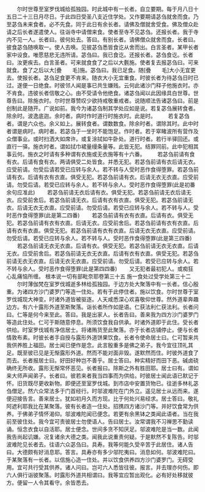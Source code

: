 <!-- { "loadSidebar": true } -->
　　尔时世尊至室罗伐城给孤独园。时此城中有一长者。自立要期。每于月八日十五日二十三日月尽日。于此四日受圣八支近住学处。又作要期请苾刍就舍而食。乃至苾刍未来食者。必不先食。同于此日有余长者。请佛及僧就舍受食。佛及僧众赴请之后长者遂遣使人。往诣寺中请僧来食。使者至寺不见苾刍。还报长者。我于寺内不见一人。长者曰。彼何处去。答曰。有别长者。请佛僧众就舍而食。长者曰。彼食苾刍随唤取一。使人去唤。见彼苾刍悉皆食讫从舍而出。白言圣者。某甲长者家中设食。唯愿慈悲无违所请。苾刍曰。我已食讫。还报长者。苾刍食讫。长者曰。汝更疾去。白言圣者。可来就食食了之后以大氎施。使者复去报苾刍曰。可来就食。食了之后以大[疊　　毛]施。苾刍曰。我已足食。随[疊　　毛]大小无宜更去。使报长者。苾刍足食更不肯来。随衣大小无宜重食。时彼长者为待苾刍日时已过。遂便一日绝食。时彼邻人闻是事已共生嫌贱。云何此诸沙门释子他施衣时。亦不肯食。违彼长者信敬之心。由不受请令他绝食。诸苾刍闻以此因缘具白世尊。世尊告曰。除施衣时。尔时世尊赞叹少欲持戒敬重戒者。说随顺法告诸苾刍曰。前是创制此是随开。广说如前。我今为诸苾刍制其学处应如是说。若复苾刍展转食者。除余时。波逸底迦。余时者。病时作时道行时施衣时。此是时。
　　若复苾刍者。谓是六众也。余义如上。展转食者。谓数数食。除余时者。谓除其时。此中时者谓是病时。病时者。若苾刍于一坐时不能饱足。作时者。若于窣睹波所有营作及众僧事业。或时扫洒大如席许。或复涂拭如牛卧处。道行时者。若行半驿回还。或直行一驿。施衣时者。谓如拭巾裙量缦条量等。此皆无犯。结罪同前。此中犯相其事云何。施衣之时请有多种谓有衣施或无衣施等有十六番。
　　若苾刍前请有食有衣。后请有食有衣。两请俱受二处皆食。并悉无犯。若苾刍前请有衣后请无衣。应受前请。勿受后请若受已应转与余人。若不转与人受时恶作食得堕罪。若苾刍前请有衣。后请有衣有衣直。俱受无犯。若苾刍前请有衣。后请无衣无衣直。应受前请。勿受后请。若受已应转与余人。若不转与余人。受时恶作食得堕罪(此是初番余句应准此)
　　若苾刍前请无衣后请有衣。俱受无犯。若苾刍前请无衣后请无衣。应受前舍后。若苾刍前请无衣。后请有衣有衣直。俱受无犯。若苾刍前请无衣。后请无衣无衣直。应受前请。勿受后请。若受已应转与余人。若不转与人。受时恶作食得堕罪(此是第二四番)
　　若苾刍前请有衣有衣直。后请有衣。俱受无犯。若苾刍前请有衣有衣直。后请无衣。应受前舍后。若苾刍前请有衣有衣直。后请有衣有衣直。俱受无犯。若苾刍前请有衣有衣直。后请无衣无衣直。应受前请。勿受后请。若受已应转与余人。若不转与人。受时恶作食得堕罪(此是第三四番)
　　若苾刍前请无衣无衣直。后请有衣。俱受无犯。若苾刍前请无衣无衣直。后请无衣。应受前舍后。若苾刍前请无衣无衣直。后请有衣有衣直。俱受无犯。若苾刍前请无衣无衣直。后请无衣无衣直。应受前请。勿受后请。若受已应转与余人。若不转与余人。受时恶作食得堕罪(此是第四四番)
　　又无犯者最初犯人。或痴狂心乱痛恼所缠。
根本说一切有部毗奈耶卷第三十五
施一食处过受学处第三十二
　　尔时薄伽梵在室罗伐城逝多林给孤独园。于边方处大聚落中有一长者。信心殷重。为诸四方沙门婆罗门等造一住处。若有于此停住者。施以饮食。尔时世尊于室罗伐城现大神变。时诸外道皆被驱逐。人天咸悉深心欢喜敬仰世尊。然外道辈奔趣边方。有六十露形外道至斯聚落。诣长者所作如是语。仁获法利仁获法利。长者问曰。仁等是何今来至此。答曰。我是出家人。长者告曰。善来我为四方沙门婆罗门等造此住处。仁可于斯随意停息。所须饮食我自供承。时诸外道即于此住。受长者供给。时室罗伐城有净信居士。将诸贿货至此聚落。亦于长者店铺停止。便与长者情敦布素。时彼长者手自授与露形外道饼果饮食。长者令使命居士曰。仁可暂来共我供养胜上福田。居士闻已便作是念。此言殷重多是佛之弟子。我今宜往顶礼其足。既至彼已见是无惭露形外道。然而不能对面非毁。遂默然而住。时彼外道食了而去。长者报居士曰。好田好种岂不善乎。居士答曰。种实精好而田下恶。碱卤硗确终无所收。露形无惭常怀恶见。长者报曰。除斯之外有胜田耶。居士曰有。谓如来大师声闻弟子。长者曰。彼若来者我当四事而为供给。时彼居士闻此语已默记于怀。旧货既尽更收新物。即便还至室罗伐城。到市店中安置货物已。往逝多林礼苾刍僧足。然六众常法多于门首经行。时邬波难陀在门外立。遥见居士从远而来。遂便迎接告言。善来居士。犹如初月久而方现。比于何处兴易经求。居士答曰。敬礼阿遮利耶我比在某聚落。彼有长者造一住处。招携四方诸沙门等。并好饮食常为供养。于佛弟子情怀渴仰。邬波难陀闻已便念。若更有余黑钵之类闻此语者。当在我前至彼住处。我今宜可责彼居士勿使语人。告曰居士。汝常谓我不习禅思不勤读诵。恒念衣食以自活耶。居士便念。世间多贪不知厌足。邬波难陀是当一数。此闻我告尚起讥嫌。况复诸余大德之类。闻我此说重责何疑。于是默然不复陈告。时邬波难陀见长者去。往语六众苾刍曰。具寿。我等何能久受辛苦于此居住。诸人告曰。大德颇有好消息耶。答言。具寿亦有多少邬陀夷曰。消息如何。邬波难陀曰。于某聚落有一长者。以信施心造一住处。并以饮食供养四方沙门婆罗门。无碍受用。宜可共行受其供养。诸人问曰。岂可六人悉皆往彼。报言。并去理亦何伤。即六人俱行诣彼聚落。时露形外道共相谓曰。我等宜应暂出观化。必有好处移就彼方。便留一人令其看守。余皆悉去。
